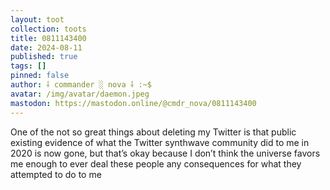 ```yaml
---
layout: toot
collection: toots
title: 0811143400
date: 2024-08-11
published: true
tags: []
pinned: false
author: ⸸ commander ░ nova ⸸ :~$
avatar: /img/avatar/daemon.jpeg
mastodon: https://mastodon.online/@cmdr_nova/0811143400
---
```


One of the not so great things about deleting my Twitter is that public existing evidence of what the Twitter synthwave community did to me in 2020 is now gone, but that’s okay because I don’t think the universe favors me enough to ever deal these people any consequences for what they attempted to do to me

